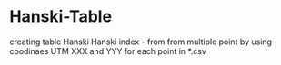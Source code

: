 # Hanski-Table
creating table Hanski
Hanski index - from from multiple point by using coodinaes UTM XXX and YYY for each point in *.csv


